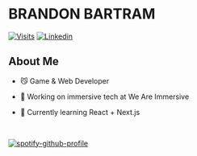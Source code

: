 <h1> BRANDON BARTRAM </h1>

[![Visits](https://komarev.com/ghpvc/?username=BrandonBartram98&logo=GitHub&label=github%20visits&color=336699&logoColor=white&style=flat-square)](https://github.com/BrandonBartram98)
[![Linkedin](https://img.shields.io/badge/linked-in-369?style=flat-square&logo=linkedin&logoColor=white&color=blue)](https://www.linkedin.com/in/brandonbartram)

<h2> About Me </h2>

- :smirk_cat: Game & Web Developer

- 🔭 Working on immersive tech at We Are Immersive

- :blue_heart: Currently learning React + Next.js

<br />


[![spotify-github-profile](https://spotify-github-profile.vercel.app/api/view?uid=1124801826&cover_image=true&theme=default&bar_color=1f8f00&bar_color_cover=false)](https://github.com/kittinan/spotify-github-profile)
